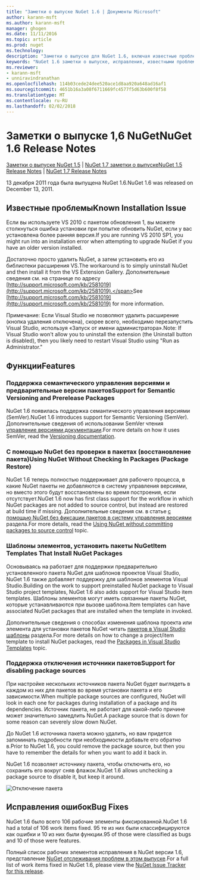 ```yaml
---
title: "Заметки о выпуске NuGet 1.6 | Документы Microsoft"
author: karann-msft
ms.author: karann-msft
manager: ghogen
ms.date: 11/11/2016
ms.topic: article
ms.prod: nuget
ms.technology: 
description: "Заметки о выпуске для NuGet 1.6, включая известные проблемы, исправленные ошибки, добавленные функции и DCR."
keywords: "NuGet 1.6 заметки о выпуске, исправления, известными проблемами, добавлены функции, DCR"
ms.reviewer:
- karann-msft
- unniravindranathan
ms.openlocfilehash: 114b03cede24dee520ace1d8aa920a648ad16af1
ms.sourcegitcommit: 4651b16a3a08f6711669fc4577f5d63b600f8f58
ms.translationtype: MT
ms.contentlocale: ru-RU
ms.lasthandoff: 02/02/2018
---
```

 # <a name="nuget-16-release-notes"></a><span data-ttu-id="0714c-104">Заметки о выпуске 1,6 NuGet</span><span class="sxs-lookup"><span data-stu-id="0714c-104">NuGet 1.6 Release Notes</span></span>

<span data-ttu-id="0714c-105">[Заметки о выпуске NuGet 1.5](../release-notes/nuget-1.5.md) | [NuGet 1.7 заметки о выпуске](../release-notes/nuget-1.7.md)</span><span class="sxs-lookup"><span data-stu-id="0714c-105">[NuGet 1.5 Release Notes](../release-notes/nuget-1.5.md) | [NuGet 1.7 Release Notes](../release-notes/nuget-1.7.md)</span></span>

<span data-ttu-id="0714c-106">13 декабря 2011 года была выпущена NuGet 1.6.</span><span class="sxs-lookup"><span data-stu-id="0714c-106">NuGet 1.6 was released on December 13, 2011.</span></span>

## <a name="known-installation-issue"></a><span data-ttu-id="0714c-107">Известные проблемы</span><span class="sxs-lookup"><span data-stu-id="0714c-107">Known Installation Issue</span></span>
<span data-ttu-id="0714c-108">Если вы используете VS 2010 с пакетом обновления 1, вы можете столкнуться ошибка установки при попытке обновить NuGet, если у вас установлена более ранняя версия.</span><span class="sxs-lookup"><span data-stu-id="0714c-108">If you are running VS 2010 SP1, you might run into an installation error when attempting to upgrade NuGet if you have an older version installed.</span></span>

<span data-ttu-id="0714c-109">Достаточно просто удалить NuGet, а затем установить его из библиотеки расширения VS.</span><span class="sxs-lookup"><span data-stu-id="0714c-109">The workaround is to simply uninstall NuGet and then install it from the VS Extension Gallery.</span></span>  <span data-ttu-id="0714c-110">Дополнительные сведения см. на странице по адресу [http://support.microsoft.com/kb/2581019](http://support.microsoft.com/kb/2581019).</span><span class="sxs-lookup"><span data-stu-id="0714c-110">See [http://support.microsoft.com/kb/2581019](http://support.microsoft.com/kb/2581019) for more information.</span></span>

<span data-ttu-id="0714c-111">Примечание: Если Visual Studio не позволяют удалить расширение (кнопка удаления отключена), скорее всего, необходимо перезапустить Visual Studio, используя «Запуск от имени администратора».</span><span class="sxs-lookup"><span data-stu-id="0714c-111">Note: If Visual Studio won't allow you to uninstall the extension (the Uninstall button is disabled), then you likely need to restart Visual Studio using "Run as Administrator."</span></span>

## <a name="features"></a><span data-ttu-id="0714c-112">Функции</span><span class="sxs-lookup"><span data-stu-id="0714c-112">Features</span></span>

### <a name="support-for-semantic-versioning-and-prerelease-packages"></a><span data-ttu-id="0714c-113">Поддержка семантического управления версиями и предварительные версии пакетов</span><span class="sxs-lookup"><span data-stu-id="0714c-113">Support for Semantic Versioning and Prerelease Packages</span></span>
<span data-ttu-id="0714c-114">NuGet 1.6 появилась поддержка семантического управления версиями (SemVer).</span><span class="sxs-lookup"><span data-stu-id="0714c-114">NuGet 1.6 introduces support for Semantic Versioning (SemVer).</span></span> <span data-ttu-id="0714c-115">Дополнительные сведения об использовании SemVer чтения [управление версиями документации](../create-packages/prerelease-packages.md).</span><span class="sxs-lookup"><span data-stu-id="0714c-115">For more details on how it uses SemVer, read the [Versioning documentation](../create-packages/prerelease-packages.md).</span></span>

### <a name="using-nuget-without-checking-in-packages-package-restore"></a><span data-ttu-id="0714c-116">С помощью NuGet без проверки в пакетах (восстановление пакета)</span><span class="sxs-lookup"><span data-stu-id="0714c-116">Using NuGet Without Checking In Packages (Package Restore)</span></span>
<span data-ttu-id="0714c-117">NuGet 1.6 теперь полностью поддерживает для рабочего процесса, в какие NuGet пакеты не добавляются в систему управления версиями, но вместо этого будут восстановлены во время построения, если отсутствует.</span><span class="sxs-lookup"><span data-stu-id="0714c-117">NuGet 1.6 now has first class support for the workflow in which NuGet packages are not added to source control, but instead are restored at build time if missing.</span></span> <span data-ttu-id="0714c-118">Дополнительные сведения см. в статье [с помощью NuGet без фиксации пакетов в систему управления версиями](../consume-packages/packages-and-source-control.md) раздела.</span><span class="sxs-lookup"><span data-stu-id="0714c-118">For more details, read the [Using NuGet without committing packages to source control](../consume-packages/packages-and-source-control.md) topic.</span></span>

### <a name="item-templates-that-install-nuget-packages"></a><span data-ttu-id="0714c-119">Шаблоны элементов, установить пакеты NuGet</span><span class="sxs-lookup"><span data-stu-id="0714c-119">Item Templates That Install NuGet Packages</span></span>
<span data-ttu-id="0714c-120">Основываясь на работает для поддержки предварительно установленного пакета NuGet для шаблонов проектов Visual Studio, NuGet 1.6 также добавляет поддержку для шаблонов элементов Visual Studio.</span><span class="sxs-lookup"><span data-stu-id="0714c-120">Building on the work to support preinstalled NuGet package to Visual Studio project templates, NuGet 1.6 also adds support for Visual Studio item templates.</span></span> <span data-ttu-id="0714c-121">Шаблоны элементов могут иметь связанные пакеты NuGet, которые устанавливаются при вызове шаблона.</span><span class="sxs-lookup"><span data-stu-id="0714c-121">Item templates can have associated NuGet packages that are installed when the template in invoked.</span></span>

<span data-ttu-id="0714c-122">Дополнительные сведения о способах изменения шаблона проекта или элемента для установки пакетов NuGet читать [пакетов в Visual Studio шаблоны](../visual-studio-extensibility/visual-studio-templates.md) раздела.</span><span class="sxs-lookup"><span data-stu-id="0714c-122">For more details on how to change a project/item template to install NuGet packages, read the [Packages in Visual Studio Templates](../visual-studio-extensibility/visual-studio-templates.md) topic.</span></span>

### <a name="support-for-disabling-package-sources"></a><span data-ttu-id="0714c-123">Поддержка отключения источники пакетов</span><span class="sxs-lookup"><span data-stu-id="0714c-123">Support for disabling package sources</span></span>
<span data-ttu-id="0714c-124">При настройке нескольких источников пакета NuGet будет выглядеть в каждом из них для пакетов во время установки пакета и его зависимости.</span><span class="sxs-lookup"><span data-stu-id="0714c-124">When multiple package sources are configured, NuGet will look in each one for packages during installation of a package and its dependencies.</span></span> <span data-ttu-id="0714c-125">Источник пакета, не работает для какой-либо причине может значительно замедлить NuGet.</span><span class="sxs-lookup"><span data-stu-id="0714c-125">A package source that is down for some reason can severely slow down NuGet.</span></span>

<span data-ttu-id="0714c-126">До NuGet 1.6 источника пакета можно удалить, но вам придется запоминать подробности при необходимости добавьте его обратно в.</span><span class="sxs-lookup"><span data-stu-id="0714c-126">Prior to NuGet 1.6, you could remove the package source, but then you have to remember the details for when you want to add it back in.</span></span>

<span data-ttu-id="0714c-127">NuGet 1.6 позволяет источнику пакета, чтобы отключить его, но сохранить его вокруг сняв флажок.</span><span class="sxs-lookup"><span data-stu-id="0714c-127">NuGet 1.6 allows unchecking a package source to disable it, but keep it around.</span></span>

![Отключение пакета](./media/package-source-with-disabled-source.png)

## <a name="bug-fixes"></a><span data-ttu-id="0714c-129">Исправления ошибок</span><span class="sxs-lookup"><span data-stu-id="0714c-129">Bug Fixes</span></span>
<span data-ttu-id="0714c-130">NuGet 1.6 было всего 106 рабочие элементы фиксированной.</span><span class="sxs-lookup"><span data-stu-id="0714c-130">NuGet 1.6 had a total of 106 work items fixed.</span></span> <span data-ttu-id="0714c-131">95 те из них были классифицируются как ошибки и 10 из них были функции.</span><span class="sxs-lookup"><span data-stu-id="0714c-131">95 of those were classified as bugs and 10 of those were features.</span></span>

<span data-ttu-id="0714c-132">Полный список рабочих элементов исправления в NuGet версии 1.6, представление [NuGet отслеживания проблем в этом выпуске](http://nuget.codeplex.com/workitem/list/advanced?keyword=&status=Closed&type=All&priority=All&release=NuGet%201.6&assignedTo=All&component=All&sortField=Votes&sortDirection=Descending&page=0).</span><span class="sxs-lookup"><span data-stu-id="0714c-132">For a full list of work items fixed in NuGet 1.6, please view the [NuGet Issue Tracker for this release](http://nuget.codeplex.com/workitem/list/advanced?keyword=&status=Closed&type=All&priority=All&release=NuGet%201.6&assignedTo=All&component=All&sortField=Votes&sortDirection=Descending&page=0).</span></span>
